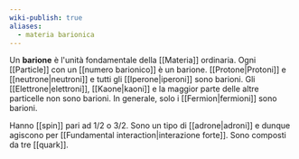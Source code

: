 ```yaml
---
wiki-publish: true
aliases:
  - materia barionica
---
```

Un **barione** è l'unità fondamentale della [[Materia]] ordinaria. Ogni [[Particle]] con un [[numero barionico]] è un barione. [[Protone|Protoni]] e [[neutrone|neutroni]] e tutti gli [[Iperone|iperoni]] sono barioni. Gli [[Elettrone|elettroni]], [[Kaone|kaoni]] e la maggior parte delle altre particelle non sono barioni. In generale, solo i [[Fermion|fermioni]] sono barioni.

Hanno [[spin]] pari ad $1/2$ o $3/2$. Sono un tipo di [[adrone|adroni]] e dunque agiscono per [[Fundamental interaction|interazione forte]]. Sono composti da tre [[quark]].
